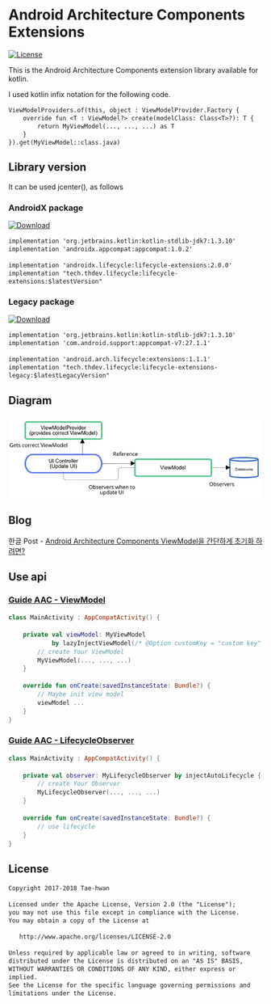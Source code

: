 # Android Architecture Components Extensions
[![License](https://img.shields.io/hexpm/l/plug.svg)]()


This is the Android Architecture Components extension library available for kotlin.

I used kotlin infix notation for the following code.

```
ViewModelProviders.of(this, object : ViewModelProvider.Factory {
    override fun <T : ViewModel?> create(modelClass: Class<T>?): T {
        return MyViewModel(..., ..., ...) as T
    }
}).get(MyViewModel::class.java)
```


## Library version

It can be used jcenter(), as follows

### AndroidX package

[ ![Download](https://api.bintray.com/packages/taehwandev/thdev.tech/lifecycle-extensions/images/download.svg) ](https://bintray.com/taehwandev/thdev.tech/lifecycle-extensions/_latestVersion)

```
implementation 'org.jetbrains.kotlin:kotlin-stdlib-jdk7:1.3.10'
implementation 'androidx.appcompat:appcompat:1.0.2'

implementation 'androidx.lifecycle:lifecycle-extensions:2.0.0'
implementation "tech.thdev.lifecycle:lifecycle-extensions:$latestVersion"
```

### Legacy package

[ ![Download](https://api.bintray.com/packages/taehwandev/thdev.tech/lifecycle-extensions-legacy/images/download.svg) ](https://bintray.com/taehwandev/thdev.tech/lifecycle-extensions-legacy/_latestVersion)

```
implementation 'org.jetbrains.kotlin:kotlin-stdlib-jdk7:1.3.10'
implementation 'com.android.support:appcompat-v7:27.1.1'

implementation 'android.arch.lifecycle:extensions:1.1.1'
implementation "tech.thdev.lifecycle:lifecycle-extensions-legacy:$latestLegacyVersion"
```

## Diagram

![](./images/AAC-ViewModel.png)


## Blog

한글 Post - [Android Architecture Components ViewModel을 간단하게 초기화 하려면?](https://thdev.tech/androiddev/2018/08/05/Android-Architecture-Components-ViewModel-Inject/)


## Use api

### [Guide AAC - ViewModel](README_VIEW_MODEL.md)

```kotlin
class MainActivity : AppCompatActivity() {

    private val viewModel: MyViewModel
            by lazyInjectViewModel(/* @Option customKey = "custom key" */) {
        // create Your ViewModel
        MyViewModel(..., ..., ...)
    }

    override fun onCreate(savedInstanceState: Bundle?) {
        // Maybe init view model
        viewModel ...
    }
}
```

### [Guide AAC - LifecycleObserver](README_LIFECYCLE_OBSERVER.md)

```kotlin
class MainActivity : AppCompatActivity() {

    private val observer: MyLifecycleObserver by injectAutoLifecycle {
        // create Your Observer
        MyLifecycleObserver(..., ..., ...)
    }

    override fun onCreate(savedInstanceState: Bundle?) {
        // use lifecycle
    }
}
```


## License

```
Copyright 2017-2018 Tae-hwan

Licensed under the Apache License, Version 2.0 (the "License");
you may not use this file except in compliance with the License.
You may obtain a copy of the License at

   http://www.apache.org/licenses/LICENSE-2.0

Unless required by applicable law or agreed to in writing, software
distributed under the License is distributed on an "AS IS" BASIS,
WITHOUT WARRANTIES OR CONDITIONS OF ANY KIND, either express or implied.
See the License for the specific language governing permissions and
limitations under the License.
```
